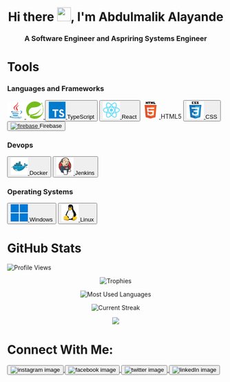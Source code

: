 <h1 align="center">Hi there <img width="32px" height="32px" src="https://raw.githubusercontent.com/MartinHeinz/MartinHeinz/master/wave.gif"/>, I'm Abdulmalik Alayande </h1>
<h3 align="center">A Software Engineer and Aspriring Systems Engineer</h3>
<div>
  <h1>Tools</h1>
  <h3>Languages and Frameworks</h3>
      <a href="https://developer.mozilla.org/en-US/docs/Web/JavaScript" target="_blank">
        <img src="https://raw.githubusercontent.com/devicons/devicon/master/icons/java/java-original.svg" alt="javascript" width="40" height="40" />
        <span></span>   
    </a>
    <a href="https://developer.mozilla.org/en-US/docs/Web/JavaScript" target="_blank">
        <img src="https://raw.githubusercontent.com/devicons/devicon/master/icons/spring/spring-original.svg" alt="javascript" width="40" height="40" />
        <span></span> 
    </a>
    <button>
      <a href="https://www.typescriptlang.org/" target="_blank">
          <img src="https://raw.githubusercontent.com/devicons/devicon/master/icons/typescript/typescript-original.svg"
            alt="typescript" width="40" height="40" />
      </a>
      <span>TypeScript</span>
    </button>
    <button>
      <a href="https://reactjs.com/" target="_blank">
      	<img src="https://raw.githubusercontent.com/devicons/devicon/master/icons/react/react-original.svg" alt="react" width="40" height="40" />
      </a>
      React
    </button>
    <buton>
      <a href="https://www.w3.org/html/" target="_blank">
        <img src="https://raw.githubusercontent.com/devicons/devicon/master/icons/html5/html5-original-wordmark.svg" alt="html5" width="40" height="40" />
      </a>
      HTML5
    </buton>
    <button>
      <a href="https://www.w3.org/css/" target="_blank">
        <img src="https://raw.githubusercontent.com/devicons/devicon/master/icons/css3/css3-original-wordmark.svg" alt="css3" width="40" height="40" />
      </a>
      CSS
    </button>
    <button>
      <a href="https://firebase.google.com/" target="_blank">
          <img src="https://www.vectorlogo.zone/logos/firebase/firebase-icon.svg" alt="firebase" width="40" height="40" />
      </a>
      Firebase
    </button>
  </p>
  <h3>Devops</h3>
  <div>
    <button>
      <a href="https://www.linux.org/" target="_blank">
        <img src="https://raw.githubusercontent.com/devicons/devicon/master/icons/docker/docker-original.svg" alt="linux" width="40" height="40" />
      </a>
      Docker
    </button>
    <button>
      <a href="https://www.linux.org/" target="_blank">
        <img src="https://raw.githubusercontent.com/devicons/devicon/master/icons/jenkins/jenkins-original.svg" alt="linux" width="40" height="40" />
      </a>
      Jenkins
    </button>
  </div>
  <h3>Operating Systems</h3>
  <div>
    <button>
      <a href="https://www.linux.org/" target="_blank">
        <img src="https://raw.githubusercontent.com/devicons/devicon/master/icons/windows11/windows11-original.svg" alt="windows11" width="40" height="40" />
      </a>
      Windows
    </button>
    <button>
      <a href="https://www.linux.org/" target="_blank">
        <img src="https://raw.githubusercontent.com/devicons/devicon/master/icons/linux/linux-original.svg" alt="linux"
          width="40" height="40" />
      </a>
      Linux
    </button>
  </div>
  
</div>
<div>
  <h1>GitHub Stats</h1>
  
![Profile Views](https://komarev.com/ghpvc/?username=AbdulmalikAlayande&label=Profile%20views&color=0e75b6&style=flat)
<p align="center"> <img alt="Trophies" src="https://github-profile-trophy.vercel.app/?username=AbdulmalikAlayande&column=3&theme=nord&margin-w=5&margin-h=5&no-frame=true" /> </p>
<p align="center"> <img alt="Most Used Languages" src="https://github-readme-stats.vercel.app/api/top-langs?username=AbdulmalikAlayande&show_icons=true&locale=en&layout=compact&theme=github_dark" /> </p>
<p align="center"> <img alt="Current Streak" src="https://github-readme-streak-stats.herokuapp.com/?user=AbdulmalikAlayande&theme=dark" /> </p>
<p align="center">
  <picture>
      <img src="https://github-readme-stats.vercel.app/api?username=AbdulmalikAlayande&show_icons=true&show=reviews,discussions_started,discussions_answered,prs_merged,prs_merged_percentage&theme=gruvbox" />
  </picture>
</p>
</div>
<h1>Connect With Me: </h1>
  <div display="flex" justify-content="space-between">
    <a href="https://www.instagram.com/blaq_mhee/">
      <button>
        <img height="50px" src="https://res.cloudinary.com/dxqpdqzue/image/upload/v1703335728/cloudinary_images/bola_air/static_assets/instagram_x4vtkb.png" alt="instagram image">
      </button>
    </a>
    <a href="https://www.facebook.com/abdulmalik.alayande.39">
      <button>
        <img width="50px" src="https://res.cloudinary.com/dxqpdqzue/image/upload/v1703335733/cloudinary_images/bola_air/static_assets/facebook_ryw7yw.png" alt="facebook image">
      </button>
    </a>
    <a href="https://twitter.com/The_good_man02">
      <button>
        <img width="50px" src="https://res.cloudinary.com/dxqpdqzue/image/upload/v1703336988/cloudinary_images/bola_air/static_assets/twitter_1_gir56t.png" alt="twitter image">
      </button>
    </a>
    <a href="https://www.linkedin.com/in/abdulmalik-alayande-b49814250/">
      <button>
        <img width="50px" src="https://res.cloudinary.com/dxqpdqzue/image/upload/v1703335729/cloudinary_images/bola_air/static_assets/linkedin_dipapn.png" alt="linkedIn image">
      </button>
    </a>
  </div>
</div>
